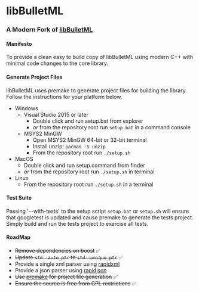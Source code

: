 # libBulletML
### A Modern Fork of [libBulletML](http://shinh.skr.jp/libbulletml/)

#### Manifesto
To provide a clean easy to build copy of libBulletML using modern C++ with minimal code changes to the core library.

#### Generate Project Files
libBulletML uses premake to generate project files for building the library. Follow the instructions for your platform below.

- Windows
  - Visual Studio 2015 or later
    - Double click and run setup.bat from explorer
    - *or* from the repository root run `setup.bat` in a command console
  - MSYS2 MinGW
    - Open MSYS2 MinGW 64-bit or 32-bit terminal
    - Install unzip: `pacman -S unzip`
    - From the repository root run `./setup.sh`
- MacOS
  - Double click and run setup.command from finder
  - *or* from the repository root run `./setup.sh` in terminal
- Linux
  - From the repository root run `./setup.sh` in a terminal

#### Test Suite
Passing '--with-tests' to the setup script `setup.bat` or `setup.sh` will ensure that googletest is updated and cause premake to generate the tests project. Simply build and run the tests project to exercise all tests.

#### RoadMap
- ~~Remove dependencies on boost~~ :white_check_mark:
- ~~Update `std::auto_ptr` to `std::unique_ptr`~~ :white_check_mark:
- Provide a single xml parser using [rapidxml](https://github.com/dwd/rapidxml/blob/master/rapidxml.hpp)
- Provide a json parser using [rapidjson](https://github.com/miloyip/rapidjson)
- ~~Use [premake](https://premake.github.io) for project file generation~~ :white_check_mark:
- ~~Ensure the source is free from GPL restrictions~~ :white_check_mark:
